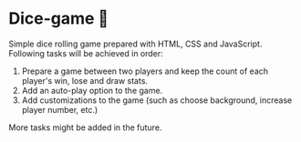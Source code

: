 # Dice-game 🎲
Simple dice rolling game prepared with HTML, CSS and JavaScript. Following tasks will be achieved in order:

1) Prepare a game between two players and keep the count of each player's win, lose and draw stats.
2) Add an auto-play option to the game.
3) Add customizations to the game (such as choose background, increase player number, etc.)

More tasks might be added in the future.
